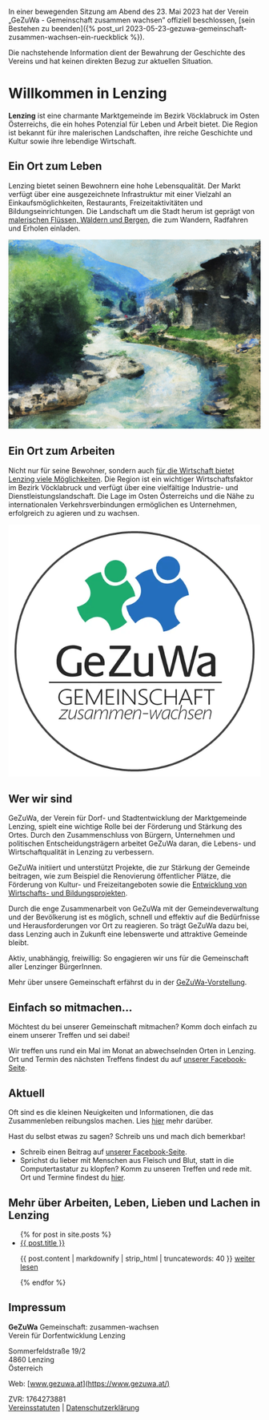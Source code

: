 <!---
# GeZuWa - Gemeinschaft: zusammen-wachsen

Der Verein **GeZuWa** ist der Zusammenschluss von Menschen für ein liebenswertes Leben in [Lenzing](https://de.wikipedia.org/wiki/Lenzing).
--->

<div class="rip"  markdown="1">

In einer bewegenden Sitzung am Abend des 23. Mai 2023 hat der Verein „GeZuWa - Gemeinschaft zusammen wachsen” offiziell beschlossen, [sein Bestehen zu beenden]({% post_url 2023-05-23-gezuwa-gemeinschaft-zusammen-wachsen-ein-rueckblick %}).

Die nachstehende Information dient der Bewahrung der Geschichte des Vereins und hat keinen direkten Bezug zur aktuellen Situation.

</div>

# Willkommen in Lenzing

**Lenzing** ist eine charmante Marktgemeinde im Bezirk Vöcklabruck im Osten Österreichs, die ein hohes Potenzial für Leben und Arbeit bietet. Die Region ist bekannt für ihre malerischen Landschaften, ihre reiche Geschichte und Kultur sowie ihre lebendige Wirtschaft.

## Ein Ort zum Leben

Lenzing bietet seinen Bewohnern eine hohe Lebensqualität. Der Markt verfügt über eine ausgezeichnete Infrastruktur mit einer Vielzahl an Einkaufsmöglichkeiten, Restaurants, Freizeitaktivitäten und Bildungseinrichtungen. Die Landschaft um die Stadt herum ist geprägt von [malerischen Flüssen, Wäldern und Bergen](https://de.wikipedia.org/wiki/Salzkammergut), die zum Wandern, Radfahren und Erholen einladen.

![Flüsse, Wälder und Berge](/assets/images/natural_landscape.jpg "Flüsse, Wälder und Berge")

## Ein Ort zum Arbeiten

Nicht nur für seine Bewohner, sondern auch [für die Wirtschaft bietet Lenzing viele Möglichkeiten](/ueber-lenzing/#wirtschaft). Die Region ist ein wichtiger Wirtschaftsfaktor im Bezirk Vöcklabruck und verfügt über eine vielfältige Industrie- und Dienstleistungslandschaft. Die Lage im Osten Österreichs und die Nähe zu internationalen Verkehrsverbindungen ermöglichen es Unternehmen, erfolgreich zu agieren und zu wachsen.

![GeZuWa, der Verein für Dorf- und Stadtentwicklung der Marktgemeinde Lenzing](/assets/images/gezuwa-logo.webp "GeZuWa, der Verein für Dorf- und Stadtentwicklung der Marktgemeinde Lenzing")

## Wer wir sind<a name="werwirsind"></a>

GeZuWa, der Verein für Dorf- und Stadtentwicklung der Marktgemeinde Lenzing, spielt eine wichtige Rolle bei der Förderung und Stärkung des Ortes. Durch den Zusammenschluss von Bürgern, Unternehmen und politischen Entscheidungsträgern arbeitet GeZuWa daran, die Lebens- und Wirtschaftqualität in Lenzing zu verbessern.

GeZuWa initiiert und unterstützt Projekte, die zur Stärkung der Gemeinde beitragen, wie zum Beispiel die Renovierung öffentlicher Plätze, die Förderung von Kultur- und Freizeitangeboten sowie die [Entwicklung von Wirtschafts- und Bildungsprojekten](https://www.gsg-wohnen.at/de/unternehmen/aktuelles/eroeffnung-dienstleistungszentrum-lenzing/).

Durch die enge Zusammenarbeit von GeZuWa mit der Gemeindeverwaltung und der Bevölkerung ist es möglich, schnell und effektiv auf die Bedürfnisse und Herausforderungen vor Ort zu reagieren. So trägt GeZuWa dazu bei, dass Lenzing auch in Zukunft eine lebenswerte und attraktive Gemeinde bleibt.

Aktiv, unabhängig, freiwillig: So engagieren wir uns für die Gemeinschaft aller Lenzinger BürgerInnen.

Mehr über unsere Gemeinschaft erfährst du in der [GeZuWa-Vorstellung](GeZuWa-Vorstellung.pdf). 

## Einfach so mitmachen...<a name="mitmachen"></a>

Möchtest du bei unserer Gemeinschaft mitmachen? Komm doch einfach zu einem unserer Treffen und sei dabei! 

Wir treffen uns rund ein Mal im Monat an abwechselnden Orten in Lenzing. Ort und Termin des nächsten Treffens findest du auf [unserer Facebook-Seite](https://www.facebook.com/pg/gezuwa/events/).

## Aktuell<a name="aktuell"></a>

Oft sind es die kleinen Neuigkeiten und Informationen, die das Zusammenleben reibungslos machen. Lies [hier](https://www.facebook.com/pg/gezuwa/) mehr darüber.

Hast du selbst etwas zu sagen? Schreib uns und mach dich bemerkbar!

- Schreib einen Beitrag auf [unserer Facebook-Seite](https://www.facebook.com/pg/gezuwa/). 
- Sprichst du lieber mit Menschen aus Fleisch und Blut, statt in die Computertastatur zu klopfen? Komm zu unseren Treffen und rede mit. Ort und Termine findest du [hier](https://www.facebook.com/pg/gezuwa/events/). 

## Mehr über Arbeiten, Leben, Lieben und Lachen in Lenzing

<ul>
{% for post in site.posts %}
  <li>
    <a href="{{ post.url }}" title="{{ post.title }}">{{ post.title }}</a>
    <p>{{ post.content | markdownify | strip_html | truncatewords: 40 }}&nbsp;<a href="{{ post.url }}" title="{{ post.title }}" class="moretag">weiter lesen</a></p>
  </li>
{% endfor %}
</ul>


## Impressum<a name="impressum"></a>

**GeZuWa** Gemeinschaft: zusammen-wachsen  
Verein für Dorfentwicklung Lenzing

Sommerfeldstraße 19/2  
4860 Lenzing  
Österreich

Web: [www.gezuwa.at](https://www.gezuwa.at/)   

ZVR: 1764273881  
[Vereinsstatuten](Vereinsstatuten-GeZuWa_2017.pdf) | [Datenschutzerklärung](/legalese/)

